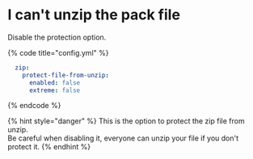 # I can't unzip the pack file

Disable the protection option.

{% code title="config.yml" %}
```yaml
  zip:
    protect-file-from-unzip:
      enabled: false
      extreme: false
```
{% endcode %}

{% hint style="danger" %}
This is the option to protect the zip file from unzip.\
Be careful when disabling it, everyone can unzip your file if you don't protect it.
{% endhint %}
